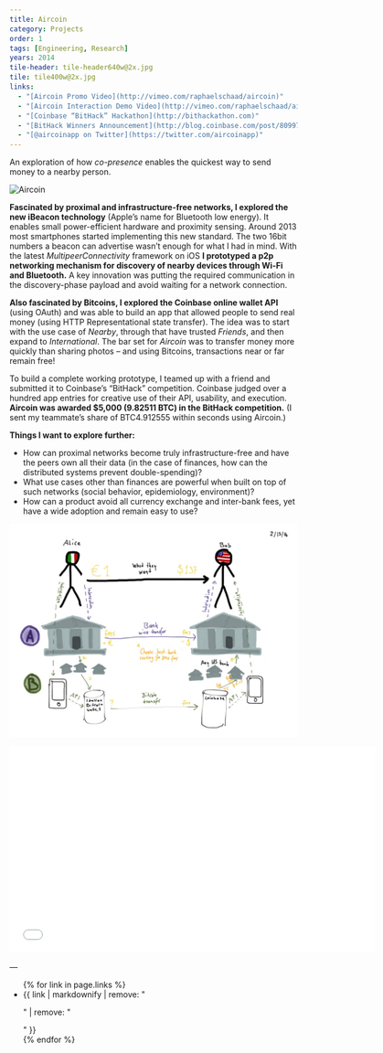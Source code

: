 ```yaml
---
title: Aircoin
category: Projects
order: 1
tags: [Engineering, Research]
years: 2014
tile-header: tile-header640w@2x.jpg
tile: tile400w@2x.jpg
links:
  - "[Aircoin Promo Video](http://vimeo.com/raphaelschaad/aircoin)"
  - "[Aircoin Interaction Demo Video](http://vimeo.com/raphaelschaad/aircoin-demo)"
  - "[Coinbase “BitHack” Hackathon](http://bithackathon.com)"
  - "[BitHack Winners Announcement](http://blog.coinbase.com/post/80997000003/announcing-the-coinbase-bithack-winners)"
  - "[@aircoinapp on Twitter](https://twitter.com/aircoinapp)"
---
```

An exploration of how *co-presence* enables the quickest way to send money to a nearby person.

![Aircoin](images/aircoin/aircoin.gif)

**Fascinated by proximal and infrastructure-free networks, I explored the new iBeacon technology** (Apple’s name for Bluetooth low energy). It enables small power-efficient hardware and proximity sensing. Around 2013 most smartphones started implementing this new standard. The two 16bit numbers a beacon can advertise wasn’t enough for what I had in mind. With the latest *MultipeerConnectivity* framework on iOS **I prototyped a p2p networking mechanism for discovery of nearby devices through Wi-Fi and Bluetooth.** A key innovation was putting the required communication in the discovery-phase payload and avoid waiting for a network connection.

**Also fascinated by Bitcoins, I explored the Coinbase online wallet API** (using OAuth) and was able to build an app that allowed people to send real money (using HTTP Representational state transfer). The idea was to start with the use case of *Nearby*, through that have trusted *Friends*, and then expand to *International*. The bar set for *Aircoin* was to transfer money more quickly than sharing photos – and using Bitcoins, transactions near or far remain free!

To build a complete working prototype, I teamed up with a friend and submitted it to Coinbase’s “BitHack” competition. Coinbase judged over a hundred app entries for creative use of their API, usability, and execution. **Aircoin was awarded $5,000 (9.82511 BTC) in the BitHack competition.** (I sent my teammate’s share of BTC4.912555 within seconds using Aircoin.)

**Things I want to explore further:**
- How can proximal networks become truly infrastructure-free and have the peers own all their data (in the case of finances, how can the distributed systems prevent double-spending)?
- What use cases other than finances are powerful when built on top of such networks (social behavior, epidemiology, environment)?
- How can a product avoid all currency exchange and inter-bank fees, yet have a wide adoption and remain easy to use?

![Diagram Transfer International Paper Sketch](images/aircoin/diagram-transfer-international-paper-sketch.jpg)

<iframe src="//player.vimeo.com/video/90285603?title=0&byline=0&portrait=0&autoplay=0" width="640" height="360" frameborder="0" webkitallowfullscreen mozallowfullscreen allowfullscreen></iframe>

—
<ul>
{% for link in page.links %}
  <li>{{ link | markdownify | remove: "<p>" | remove: "</p>" }}</li>
{% endfor %}
</ul>
